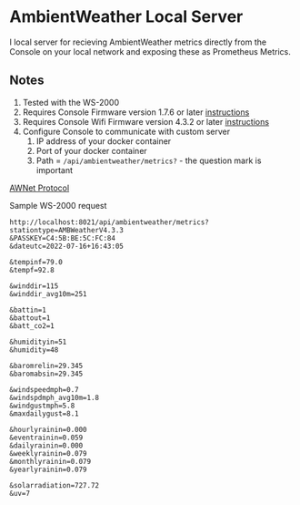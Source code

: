 # AmbientWeather Local Server

I local server for recieving AmbientWeather metrics directly from the Console on your local network and exposing these as Prometheus Metrics.

## Notes

1. Tested with the WS-2000
1. Requires Console Firmware version 1.7.6 or later [instructions](https://ambientweather.com/faqs/question/view/id/1415/)
1. Requires Console Wifi Firmware version 4.3.2 or later [instructions](https://ambientweather.com/faqs/question/view/id/1449/)
1. Configure Console to communicate with custom server
	1. IP address of your docker container
	1. Port of your docker container
	1. Path = `/api/ambientweather/metrics?` - the question mark is important

[AWNet Protocol](https://ambientweather.com/faqs/question/view/id/1857/)

Sample WS-2000 request
```
http://localhost:8021/api/ambientweather/metrics?
stationtype=AMBWeatherV4.3.3
&PASSKEY=C4:5B:BE:5C:FC:84
&dateutc=2022-07-16+16:43:05

&tempinf=79.0
&tempf=92.8

&winddir=115
&winddir_avg10m=251

&battin=1
&battout=1
&batt_co2=1

&humidityin=51
&humidity=48

&baromrelin=29.345
&baromabsin=29.345

&windspeedmph=0.7
&windspdmph_avg10m=1.8
&windgustmph=5.8
&maxdailygust=8.1

&hourlyrainin=0.000
&eventrainin=0.059
&dailyrainin=0.000
&weeklyrainin=0.079
&monthlyrainin=0.079
&yearlyrainin=0.079

&solarradiation=727.72
&uv=7

```